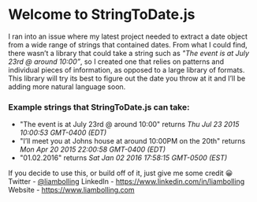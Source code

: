 <h1>Welcome to StringToDate.js</h1>

I ran into an issue where my latest project needed to extract a date object from a wide range of strings that contained dates. From what I could find, there wasn’t a library that could take a string such as <i>"The event is at July 23rd @ around 10:00”</i>, so I created one that relies on patterns and individual pieces of information, as opposed to a large library of formats. This library will try its best to figure out the date you throw at it and I’ll be adding more natural language soon. 


<h3>Example strings that StringToDate.js can take:</h3>

<ul>
<li>"The event is at July 23rd @ around 10:00" returns <i>Thu Jul 23 2015 10:00:53 GMT-0400 (EDT)</i></li>
<li>"I’ll meet you at Johns house at around 10:00PM on the 20th" returns <i>Mon Apr 20 2015 22:00:58 GMT-0400 (EDT)</i></li>
<li>"01.02.2016" returns <i>Sat Jan 02 2016 17:58:15 GMT-0500 (EST)</i></li>
</ul>

If you decide to use this, or build off of it, just give me some credit 😀
Twitter - <a href="http://twitter.com/liambolling">@liambolling</a>
LinkedIn - <a href="https://www.linkedin.com/in/liambolling">https://www.linkedin.com/in/liambolling</a>
Website - <a href="https://www.liambolling.com">https://www.liambolling.com</a>